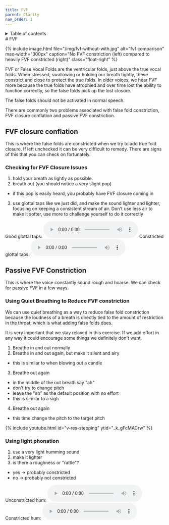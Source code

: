 ```yaml
---
title: FVF
parent: Clarity
nav_order: 1
---
```

<details closed markdown="block">
  <summary>
    Table of contents
  </summary>
{: .text-delta }
1. TOC
{:toc}
</details>
# FVF

{% include image.html file="/img/fvf-without-with.jpg" alt="fvf comparison" max-width="300px"
caption="No FVF constriction (left) compared to heavily FVF constricted (right)"
class="float-right" %}

FVF or False Vocal Folds are the ventricular folds, just above the true vocal folds. When stressed, swallowing or holding our breath tightly, these constrict and close to protect the true folds. In older voices, we hear FVF more because the true folds have atrophied and over time lost the ability to function correctly, so the false folds pick up the lost closure.

The false folds should not be activated in normal speech.

There are commonly two problems associated with false fold constriction, FVF closure conflation and passive FVF constriction.

## FVF closure conflation
This is where the false folds are constricted when we try to add true fold closure. If left unchecked it can be very difficult to remedy.
There are signs of this that you can check on fortunately.
<!-- ```
video on false fold closure checks, glottal taps and strikes
``` -->
### Checking for FVF Closure Issues
1. hold your breath as lightly as possible.
2. breath out (you should notice a very slight pop)
  - if this pop is easily heard, you probably have FVF closure coming in
3. use glottal taps like we just did, and make the sound lighter and lighter, focusing on keeping a consistent stream of air. Don't use less air to make it softer, use more to challenge yourself to do it correctly

Good glottal taps:
<audio controls> <source src="/audio/glottal taps unconstricted.ogg" type="audio/ogg"> Your browser does not support the audio element. </audio>
Constricted glottal taps:
<audio controls> <source src="/audio/glottal taps constricted.ogg" type="audio/ogg"> Your browser does not support the audio element. </audio>


## Passive FVF Constriction
This is where the voice constantly sound rough and hoarse. We can check for passive FVF in a few ways.
<!-- ```
video/audio example of fvf constriction
``` -->
### Using Quiet Breathing to Reduce FVF constriction
We can use quiet breathing as a way to reduce false fold constriction because the loudness of a breath is directly tied to the amount of restriction in the throat; which is what adding false folds does.

It is very important that we stay relaxed in this exercise. If we add effort in any way it could encourage some things we definitely don't want.

1. Breathe in and out normally
2. Breathe in and out again, but make it silent and airy
  - this is similar to when blowing out a candle
3. Breathe out again
  - in the middle of the out breath say "ah"
  - don't try to change pitch
  - leave the "ah" as the default position with no effort
  - this is similar to a sigh
4. Breathe out again
  - this time change the pitch to the target pitch

{% include youtube.html id="v-res-stepping" ytid="_k_gFcMACrw" %}

### Using light phonation
1. use a very light humming sound
2. make it lighter
3. is there a roughness or "rattle"?
  - yes -> probably constricted
  - no -> probably not constricted

Unconstricted hum:
<audio controls> <source src="/audio/hum unconstricted.ogg" type="audio/ogg"> Your browser does not support the audio element. </audio>
Constricted hum:
<audio controls> <source src="/audio/hum constricted.ogg" type="audio/ogg"> Your browser does not support the audio element. </audio>







<!--  -->
